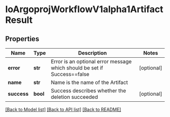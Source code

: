 # IoArgoprojWorkflowV1alpha1ArtifactResult

## Properties
Name | Type | Description | Notes
------------ | ------------- | ------------- | -------------
**error** | **str** | Error is an optional error message which should be set if Success&#x3D;&#x3D;false | [optional] 
**name** | **str** | Name is the name of the Artifact | 
**success** | **bool** | Success describes whether the deletion succeeded | [optional] 

[[Back to Model list]](../README.md#documentation-for-models) [[Back to API list]](../README.md#documentation-for-api-endpoints) [[Back to README]](../README.md)


